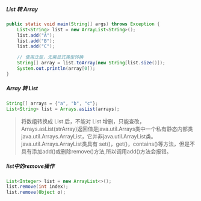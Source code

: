 ##### List 转 Array

```java
public static void main(String[] args) throws Exception {
    List<String> list = new ArrayList<String>();
    list.add("A");
    list.add("B");
    list.add("C");

    // 使用泛型，无需显式类型转换
    String[] array = list.toArray(new String[list.size()]);
    System.out.println(array[0]);
}
```

##### Array 转 List

```java
String[] arrays = {"a", "b", "c"};
List<String> list = Arrays.asList(arrays);
```

> 将数组转换成 List 后，不能对 List 增删，只能查改，Arrays.asList(strArray)返回值是java.util.Arrays类中一个私有静态内部类java.util.Arrays.ArrayList，它并非java.util.ArrayList类。java.util.Arrays.ArrayList类具有 set()，get()，contains()等方法，但是不具有添加add()或删除remove()方法,所以调用add()方法会报错。

##### list中的remove操作

```java
List<Integer> list = new ArrayList<>();
list.remove(int index);
list.remove(Object o);
```